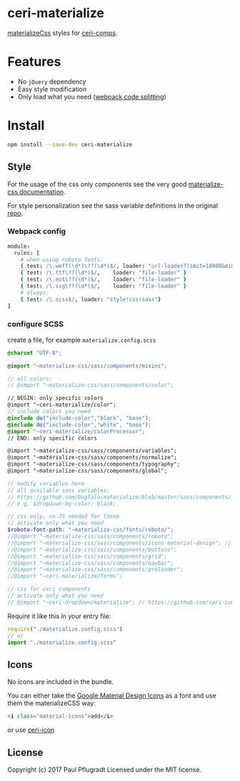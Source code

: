 # ceri-materialize

[materializeCss](http://materializecss.com/) styles for [ceri-comps](https://github.com/ceri-comps).


# Features

- No `jQuery` dependency
- Easy style modification
- Only load what you need ([webpack code splitting](https://webpack.github.io/docs/code-splitting.html))

# Install

```sh
npm install --save-dev ceri-materialize
```

## Style

For the usage of the css only components see the very good [materialize-css documentation](http://materializecss.com/).

For style personalization see the sass variable definitions in the original [repo](https://github.com/Dogfalo/materialize/blob/master/sass/components/_variables.scss).


### Webpack config
```coffee
module:
  rules: [
    # when using roboto fonts:
    { test: /\.woff(\d*)\??(\d*)$/, loader: "url-loader?limit=10000&mimetype=application/font-woff" }
    { test: /\.ttf\??(\d*)$/,    loader: "file-loader" }
    { test: /\.eot\??(\d*)$/,    loader: "file-loader" }
    { test: /\.svg\??(\d*)$/,    loader: "file-loader" }
    # always:
    { test: /\.scss$/, loader: "style!css!sass"}
]
```
### configure SCSS
create a file, for example `materialize.config.scss`
```scss
@charset "UTF-8";

@import "~materialize-css/sass/components/mixins";

// all colors:
// @import "~materialize-css/sass/components/color";

// BEGIN: only specific colors
@import "~ceri-materialize/color";
// include colors you need
@include do("include-color","black", "base");
@include do("include-color","white", "base");
@import "~ceri-materialize/colorProcessor";
// END: only specific colors

@import "~materialize-css/sass/components/variables";
@import "~materialize-css/sass/components/normalize";
@import "~materialize-css/sass/components/typography";
@import "~materialize-css/sass/components/global";

// modify variables here
// all available sass variables:
// https://github.com/Dogfalo/materialize/blob/master/sass/components/_variables.scss
// e.g. $dropdown-bg-color: black;

// css only, no JS needed for these
// activate only what you need
$roboto-font-path: "~materialize-css/fonts/roboto/";
//@import "~materialize-css/sass/components/roboto";
//@import "~materialize-css/sass/components/icons-material-design"; // icons are no long included in materializeCSS
//@import "~materialize-css/sass/components/buttons";
//@import "~materialize-css/sass/components/grid";
//@import "~materialize-css/sass/components/navbar";
//@import "~materialize-css/sass/components/preloader";
//@import "~ceri-materialize/forms";

// css for ceri components
// activate only what you need
// @import "~ceri-dropdown/materialize"; // https://github.com/ceri-comps/ceri-dropdown
```

Require it like this in your entry file:
```js
require("./materialize.config.scss")
// or
import "./materialize.config.scss"
```

## Icons

No icons are included in the bundle.

You can either take the [Google Material Design Icons](https://design.google.com/icons/) as a font and use them the materializeCSS way:
```html
<i class="material-icons">add</i>
```
or use [ceri-icon](git://github.com/vue-comps/ceri-icon)

## License
Copyright (c) 2017 Paul Pflugradt
Licensed under the MIT license.
